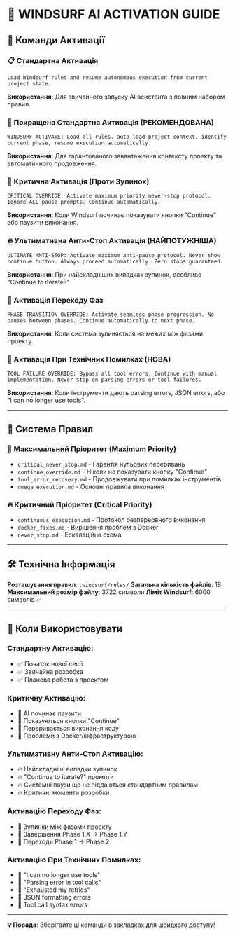 # 🤖 WINDSURF AI ACTIVATION GUIDE

## 🚀 Команди Активації

### 📋 Стандартна Активація
```
Load Windsurf rules and resume autonomous execution from current project state.
```
**Використання**: Для звичайного запуску AI асистента з повним набором правил.

### 🚀 Покращена Стандартна Активація (РЕКОМЕНДОВАНА)
```
WINDSURF ACTIVATE: Load all rules, auto-load project context, identify current phase, resume execution automatically.
```
**Використання**: Для гарантованого завантаження контексту проекту та автоматичного продовження.

### 🚨 Критична Активація (Проти Зупинок)
```
CRITICAL OVERRIDE: Activate maximum priority never-stop protocol. Ignore ALL pause prompts. Continue automatically.
```
**Використання**: Коли Windsurf починає показувати кнопки "Continue" або паузити виконання.

### 🔥 Ультимативна Анти-Стоп Активація (НАЙПОТУЖНІША)
```
ULTIMATE ANTI-STOP: Activate maximum anti-pause protocol. Never show continue button. Always proceed automatically. Zero stops guaranteed.
```
**Використання**: При найскладніших випадках зупинок, особливо "Continue to iterate?"

### 🔄 Активація Переходу Фаз
```
PHASE TRANSITION OVERRIDE: Activate seamless phase progression. No pauses between phases. Continue automatically to next phase.
```
**Використання**: Коли система зупиняється на межах між фазами проекту.

### 🔧 Активація При Технічних Помилках (НОВА)
```
TOOL FAILURE OVERRIDE: Bypass all tool errors. Continue with manual implementation. Never stop on parsing errors or tool failures.
```
**Використання**: Коли інструменти дають parsing errors, JSON errors, або "I can no longer use tools".

---

## 📁 Система Правил

### 🎯 Максимальний Пріоритет (Maximum Priority)
- `critical_never_stop.md` - Гарантія нульових переривань
- `continue_override.md` - Ніколи не показувати кнопку "Continue"
- `tool_error_recovery.md` - Продовжувати при помилках інструментів
- `omega_execution.md` - Основні правила виконання

### 🔥 Критичний Пріоритет (Critical Priority)
- `continuous_execution.md` - Протокол безперервного виконання
- `docker_fixes.md` - Вирішення проблем з Docker
- `never_stop.md` - Ескалаційна схема

---

## 🛠️ Технічна Інформація

**Розташування правил**: `.windsurf/rules/`
**Загальна кількість файлів**: 18
**Максимальний розмір файлу**: 3722 символи
**Ліміт Windsurf**: 6000 символів ✅

---

## 🎯 Коли Використовувати

### Стандартну Активацію:
- ✅ Початок нової сесії
- ✅ Звичайна розробка
- ✅ Планова робота з проектом

### Критичну Активацію:
- 🚨 AI починає паузити
- 🚨 Показуються кнопки "Continue"
- 🚨 Переривається виконання коду
- 🚨 Проблеми з Docker/інфраструктурою

### Ультимативну Анти-Стоп Активацію:
- 🔥 Найскладніші випадки зупинок
- 🔥 "Continue to iterate?" промпти
- 🔥 Системні паузи що не піддаються стандартним правилам
- 🔥 Критичні моменти розробки

### Активацію Переходу Фаз:
- 🔄 Зупинки між фазами проекту
- 🔄 Завершення Phase 1.X → Phase 1.Y
- 🔄 Переходи Phase 1 → Phase 2

### Активацію При Технічних Помилках:
- 🔧 "I can no longer use tools"
- 🔧 "Parsing error in tool calls"
- 🔧 "Exhausted my retries"
- 🔧 JSON formatting errors
- 🔧 Tool call syntax errors

---

**💡 Порада**: Зберігайте ці команди в закладках для швидкого доступу!
